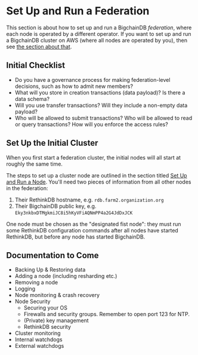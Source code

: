 # Set Up and Run a Federation

This section is about how to set up and run a BigchainDB _federation_, where each node is operated by a different operator. If you want to set up and run a BigchainDB cluster on AWS (where all nodes are operated by you), then see [the section about that](deploy-on-aws.html).


## Initial Checklist

* Do you have a governance process for making federation-level decisions, such as how to admit new members?
* What will you store in creation transactions (data payload)? Is there a data schema?
* Will you use transfer transactions? Will they include a non-empty data payload?
* Who will be allowed to submit transactions? Who will be allowed to read or query transactions? How will you enforce the access rules?


## Set Up the Initial Cluster

When you first start a federation cluster, the initial nodes will all start at roughly the same time.

The steps to set up a cluster node are outlined in the section titled [Set Up and Run a Node](../nodes/setup-run-node.html). You'll need two pieces of information from all other nodes in the federation:

1. Their RethinkDB hostname, e.g. `rdb.farm2.organization.org`
2. Their BigchainDB public key, e.g. `Eky3nkbxDTMgkmiJC8i5hKyVFiAQNmPP4a2G4JdDxJCK`

One node must be chosen as the "designated fist node": they must run some RethinkDB configuration commands after all nodes have started RethinkDB, but before any node has started BigchainDB. 


## Documentation to Come

* Backing Up & Restoring data
* Adding a node (including resharding etc.)
* Removing a node
* Logging
* Node monitoring & crash recovery
* Node Security
    * Securing your OS
    * Firewalls and security groups. Remember to open port 123 for NTP.
    * (Private) key management
    * RethinkDB security
* Cluster monitoring
* Internal watchdogs
* External watchdogs
